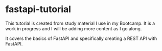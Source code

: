 # fastapi-tutorial

This tutorial is created from study material I use in my Bootcamp. It is a work in 
progress and I will be adding more content as I go along.

It covers the basics of FastAPI and specifically creating a REST API with FastAPI.